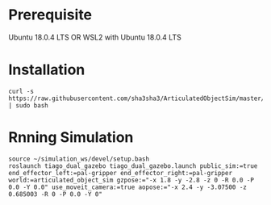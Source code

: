 # Prerequisite
Ubuntu 18.0.4 LTS OR WSL2 with Ubuntu 18.0.4 LTS
# Installation
```
curl -s https://raw.githubusercontent.com/sha3sha3/ArticulatedObjectSim/master/install.sh | sudo bash
```
# Rnning Simulation
```
source ~/simulation_ws/devel/setup.bash
roslaunch tiago_dual_gazebo tiago_dual_gazebo.launch public_sim:=true end_effector_left:=pal-gripper end_effector_right:=pal-gripper world:=articulated_object_sim gzpose:="-x 1.8 -y -2.8 -z 0 -R 0.0 -P 0.0 -Y 0.0" use_moveit_camera:=true aopose:="-x 2.4 -y -3.07500 -z 0.685003 -R 0 -P 0.0 -Y 0"
```

